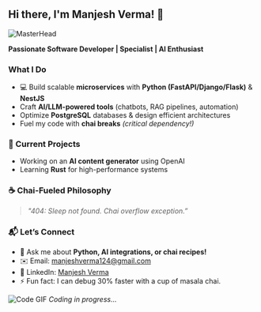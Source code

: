 ## Hi there, I'm Manjesh Verma! 👋 

![MasterHead](https://developers.giphy.com/branch/master/static/api-512d36c09662682717108a38bbb5c57d.gif)

**Passionate Software Developer | Specialist | AI Enthusiast**  

###  What I Do
- 💻 Build scalable **microservices** with **Python (FastAPI/Django/Flask)** & **NestJS**  
-    Craft **AI/LLM-powered tools** (chatbots, RAG pipelines, automation)  
-    Optimize **PostgreSQL** databases & design efficient architectures  
-    Fuel my code with **chai breaks** *(critical dependency!)*  

### 🚀 Current Projects
-   Working on an **AI content generator** using OpenAI
-   Learning **Rust** for high-performance systems  

### ☕ Chai-Fueled Philosophy  
> *"404: Sleep not found. Chai overflow exception.”*  

### 📬 Let’s Connect  
- 💬 Ask me about **Python, AI integrations, or chai recipes!**  
- ✉️ Email: [manjeshverma124@gmail.com](mailto:manjeshverma124@gmail.com)  
- 🔗 LinkedIn: [Manjesh Verma](https://www.linkedin.com/in/manjesh-verma/)  
- ⚡ Fun fact: I can debug 30% faster with a cup of masala chai.  

![Code GIF](https://media.giphy.com/media/L1R1tvI9svkIWwpVYr/giphy.gif) *Coding in progress...*

